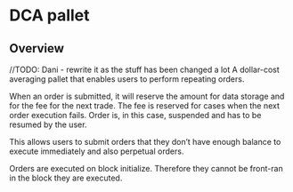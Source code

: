 # DCA pallet

## Overview
//TODO: Dani - rewrite it as the stuff has been changed a lot
A dollar-cost averaging pallet that enables users to perform repeating orders.

When an order is submitted, it will reserve the amount for data storage and for the fee for the next trade. 
The fee is reserved for cases when the next order execution fails. 
Order is, in this case, suspended and has to be resumed by the user.

This allows users to submit orders that they don’t have enough balance to execute immediately and also perpetual orders.

Orders are executed on block initialize. Therefore they cannot be front-ran in the block they are executed.
